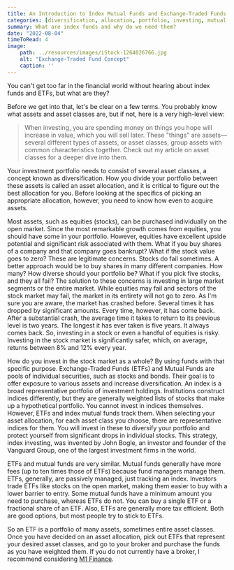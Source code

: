 ```yaml
---
title: An Introduction to Index Mutual Funds and Exchange-Traded Funds (ETFs)
categories: [diversification, allocation, portfolio, investing, mutual funds, etfs]
summary: What are index funds and why do we need them?
date: "2022-08-04"
timeToRead: 4
image:
    path: ../resources/images/iStock-1264026766.jpg
    alt: "Exchange-Traded Fund Concept"
    caption: ''
---
```

You can't get too far in the financial world without hearing about index funds and ETFs, but what are they?

Before we get into that, let's be clear on a few terms. You probably know what assets and asset classes are, but if not, here is a very high-level view:

> When investing, you are spending money on things you hope will increase in value, which you will sell later. These "things" are assets—several different types of assets, or asset classes, group assets with common characteristics together. Check out my <g-link to="/blog/asset-classes/">article on asset classes</g-link> for a deeper dive into them.

Your investment portfolio needs to consist of several asset classes, a concept known as diversification. How you divide your portfolio between these assets is called an asset allocation, and it is critical to figure out the best allocation for you. Before looking at the specifics of picking an appropriate allocation, however, you need to know how even to acquire assets.

Most assets, such as equities (stocks), can be purchased individually on the open market. Since the most remarkable growth comes from equities, you should have some in your portfolio. However, equities have excellent upside potential and significant risk associated with them. What if you buy shares of a company and that company goes bankrupt? What if the stock value goes to zero? These are legitimate concerns. Stocks do fail sometimes. A better approach would be to buy shares in many different companies. How many? How diverse should your portfolio be? What if you pick five stocks, and they all fail? The solution to these concerns is investing in large market segments or the entire market. While equities may fail and sectors of the stock market may fail, the market in its entirety will not go to zero. As I'm sure you are aware, the market has crashed before. Several times it has dropped by significant amounts. Every time, however, it has come back. After a substantial crash, the average time it takes to return to its previous level is two years. The longest it has ever taken is five years. It always comes back. So, investing in a stock or even a handful of equities is risky. Investing in the stock market is significantly safer, which, on average, returns between 8% and 12% every year.

How do you invest in the stock market as a whole? By using funds with that specific purpose. Exchange-Traded Funds (ETFs) and Mutual Funds are pools of individual securities, such as stocks and bonds. Their goal is to offer exposure to various assets and increase diversification. An index is a broad representative portfolio of investment holdings. Institutions construct indices differently, but they are generally weighted lists of stocks that make up a hypothetical portfolio. You cannot invest in indices themselves. However, ETFs and index mutual funds track them. When selecting your asset allocation, for each asset class you choose, there are representative indices for them. You will invest in these to diversify your portfolio and protect yourself from significant drops in individual stocks. This strategy, index investing, was invented by John Bogle, an investor and founder of the Vanguard Group, one of the largest investment firms in the world.

ETFs and mutual funds are very similar. Mutual funds generally have more fees (up to ten times those of ETFs) because fund managers manage them. ETFs, generally, are passively managed, just tracking an index. Investors trade ETFs like stocks on the open market, making them easier to buy with a lower barrier to entry. Some mutual funds have a minimum amount you need to purchase, whereas ETFs do not. You can buy a single ETF or a fractional share of an ETF. Also, ETFs are generally more tax efficient. Both are good options, but most people try to stick to ETFs.

So an ETF is a portfolio of many assets, sometimes entire asset classes. Once you have decided on an asset allocation, pick out ETFs that represent your desired asset classes, and go to your broker and purchase the funds as you have weighted them. If you do not currently have a broker, I recommend considering [M1 Finance](https://m1.com).
